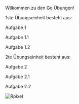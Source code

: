 Wilkommen zu den Go Übungen!  


1ste Übungseinheit besteht aus:

Aufgabe 1

Aufgabe 1.1

Aufgabe 1.2

2te Übungseinheit besteht aus:

Aufgabe 2

Aufgabe 2.1

Aufgabe 2.2


![Rpixel](https://github.com/user-attachments/assets/934acc6e-1eff-4df1-bbbc-ff4c40c7ed49)


